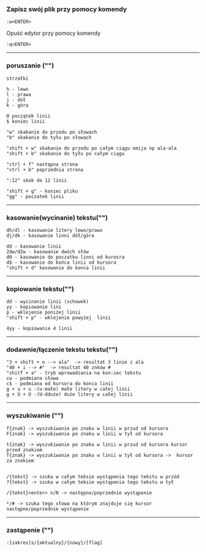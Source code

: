 


### Zapisz swój plik przy pomocy komendy 
```
:w<ENTER>
```

Opuść edytor przy pomocy komendy 
```
:q<ENTER>
```


***
### poruszanie ("") 
```
strzałki

h - lewo
l - prawa
j - dół
k - góra

0 początek linii
$ koniec linii

"w" skakanie do przodu po słowach
"b" skakanie do tyłu po słowach

"shift + w" skakanie do przodu po całym ciągu omija np ala-ala
"shift + b" skakanie do tyłu po całym ciągu 

"ctrl + f" następna strona
"ctrl + b" poprzednia strona

":12" skok do 12 linii

"shift + g" - koniec pliku
"gg" - poczatek linii

```
***
### kasowanie(wycinanie) tekstu("")
```
dh/dl - kasowanie litery lewo/prawo
dj/dk - kasowanie linni dół/góra

dd - kasowanie linii
2dw/d2w - kasowanie dwóch słów 
d0 - kasowanie do poczatku linni od kurosra
d$ - kasowanie do końca linii od kursora
"shift + d" kasowanie do konca linii

```
***
### kopiowanie tekstu("")
```
dd - wycinanie linii (schowek)
yy - kopiowanie lini
p - wklejenie poniżej linii
"shift + p" - wklejenie powyżej  linii

4yy - kopiowanie 4 linii 

```

***
### dodawnie/łączenie tekstu tekstu("")
```
"3 + shift + o --> ala"  -> resultat 3 linie z ala
"40 + i --> #"  -> resultat 40 znków #
"shitf + a" - tryb wprowadzania na kon:iec tekstu
cw - podmiana słowa
c$ - podmiana od kursora do konca linii
g + u + u -(u-małe) małe litery w całej linii
g + U + U -(U-dduże) duże litery w całej linii
```
***
### wyszukiwanie ("")
```
f{znak} -> wyszukiwanie po znaku w linii w przud od kursora
F{znak} -> wyszukiwanie po znaku w linii w tył od kursora

t{znak} -> wyszukiwanie po znaku w linii w przud od kursora kursor przed znakiem
T{znak} -> wyszukiwanie po znaku w linii w tył od kursora ->  kursor za znakiem


/{tekst} -> szuka w całym teksie wystąpenia tego tekstu w przód
?{tekst} -> szuka w całym teksie wystąpenia tego tekstu w tył

/{tekst}<enter> n/N -> następne/poprzednie wystąpenie

*/# -> szuka tego słowa na którym znajduje się kursor następne/poprzednie wystąpenie

```
***
### zastąpenie ("")
```
:[zakres]s/{aktualny}/{nowy}/[flag]

```